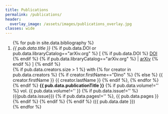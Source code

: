 ```yaml
---
title: Publications
permalink: /publications/
header:
  overlay_image: /assets/images/publications_overlay.jpg
classes: wide
--- 
```

<ol>
{% for pub in site.data.bibliography %}
<li><em>{{ pub.data.title }}</em> 
    {% if pub.data.DOI or pub.data.libraryCatalog=="arXiv.org" %} 
        [ {% if pub.data.DOI %} <a href="https://doi.org/{{ pub.data.DOI }}" >DOI</a> {% endif %}
        {% if pub.data.libraryCatalog=="arXiv.org" %} | <a href='{{ pub.data.url }}'>arXiv</a> {% endif %} ]
    {% endif %}<br/>
    {% if pub.data.creators.size > 1 %} <span id='lines' style='margin-left:0em'>
        with {% for creator in pub.data.creators %} 
            {% if creator.firstName=="Dino" %}
            {% else %}
            {{ creator.firstName }} {{ creator.lastName }}
            {% endif %},
            {% endfor %}</span> <br/>
    {% endif %} 
    <span id='lines' style='margin-left:0em'> <b> {{ pub.data.publicationTitle }}</b> 
    {% if pub.data.volume!='' %} vol. {{ pub.data.volume!='' }} 
        {% if pub.data.issue!='' %} ({{pub.data.issue}}) 
         {% if pub.data.pages!='' %}, {{ pub.data.pages }} 
         {% endif %} 
        {% endif %} 
    {% endif %} ({{ pub.data.date }})
    </span>
    </li>
{% endfor %}
</ol>
